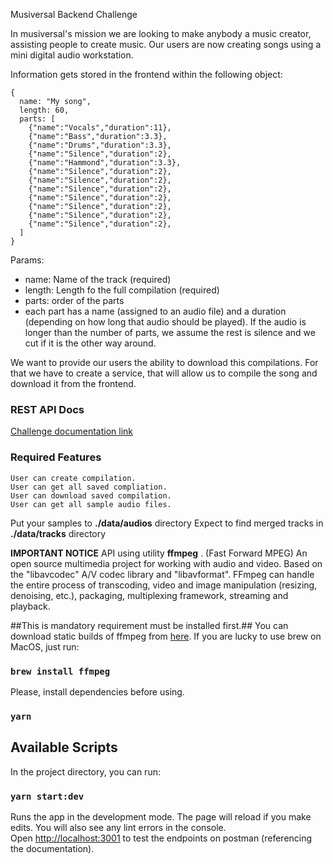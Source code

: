 Musiversal Backend Challenge

In musiversal's mission we are looking to make anybody a music creator, assisting people to create music. Our users are now creating songs using a mini digital audio workstation.

Information gets stored in the frontend within the following object:

```
{
  name: "My song",
  length: 60,
  parts: [
    {"name":"Vocals","duration":11},
    {"name":"Bass","duration":3.3},
    {"name":"Drums","duration":3.3},
    {"name":"Silence","duration":2},
    {"name":"Hammond","duration":3.3},
    {"name":"Silence","duration":2},
    {"name":"Silence","duration":2},
    {"name":"Silence","duration":2},
    {"name":"Silence","duration":2},
    {"name":"Silence","duration":2},
    {"name":"Silence","duration":2},
    {"name":"Silence","duration":2},
  ]
}
```

Params:
- name: Name of the track (required)
- length: Length fo the full compilation (required)
- parts: order of the parts
- each part has a name (assigned to an audio file) and a duration (depending on how long that audio should be played). If the audio is longer than the number of parts, we assume the rest is silence and we cut if it is the other way around.

We want to provide our users the ability to download this compilations. For that we have to create a service, that will allow us to compile the song and download it from the frontend.

### REST API Docs

[Challenge documentation link](https://documenter.getpostman.com/view/12448738/Uz5KjZ8m)

### Required Features

```
User can create compilation.
User can get all saved compliation.
User can download saved compilation.
User can get all sample audio files.

```

Put your samples to **./data/audios** directory
Expect to find merged tracks in **./data/tracks** directory

**IMPORTANT NOTICE**
API using utility **ffmpeg** .
(Fast Forward MPEG) An open source multimedia project for working with audio and video. Based on the "libavcodec" A/V codec library and "libavformat". FFmpeg can handle the entire process of transcoding, video and image manipulation (resizing, denoising, etc.), packaging, multiplexing framework,  streaming and playback.

##This is mandatory requirement must be installed first.##
You can download static builds of ffmpeg from [here](https://johnvansickle.com/ffmpeg/). If you are lucky to use brew on MacOS, just run:
### `brew install ffmpeg`

Please, install dependencies before using.
### `yarn`

## Available Scripts

In the project directory, you can run:

### `yarn start:dev`

Runs the app in the development mode.
The page will reload if you make edits.
You will also see any lint errors in the console. \
Open [http://localhost:3001](http://localhost:3001) to test the endpoints on postman (referencing the documentation).



